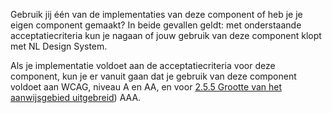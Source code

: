 Gebruik jij één van de implementaties van deze component of heb je je eigen component gemaakt? In beide gevallen geldt: met onderstaande acceptatiecriteria kun je nagaan of jouw gebruik van deze component klopt met NL Design System.

Als je implementatie voldoet aan de acceptatiecriteria voor deze component, kun je er vanuit gaan dat je gebruik van deze component voldoet aan WCAG, niveau A en AA, en voor [2.5.5 Grootte van het aanwijsgebied uitgebreid](https://nldesignsystem.nl/wcag/2.5.5)) AAA.
